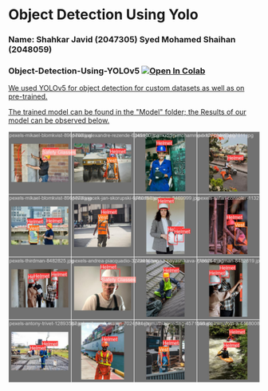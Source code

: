 # Object Detection Using Yolo

<h3>
Name: 
Shahkar Javid (2047305)
Syed Mohamed Shaihan (2048059)</h3>


<h3> Object-Detection-Using-YOLOv5 <a href= "https://colab.research.google.com/github/shahkarKhan24/Object-Detection-Using-YOLO/blob/main/Object_Detection.ipynb?authuser=1">   <img src="https://colab.research.google.com/assets/colab-badge.svg" width="150" alt="Open In Colab"/>
</h3>
We used YOLOv5 for object detection for custom datasets as well as on pre-trained.

<div>
<p>The trained model can be found in the "Model" folder; the Results of our model can be observed below.</p>
  
<img src="https://github.com/shahkarKhan24/Object-Detection-Using-YOLO/blob/main/val_batch1_labels.jpg?raw=true" width="600" alt="results"/>

</div>

